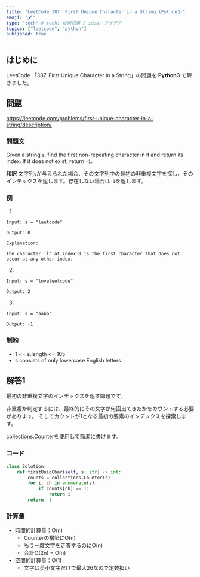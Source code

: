 ```yaml
---
title: "LeetCode 387. First Unique Character in a String (Python3)"
emoji: "🖋"
type: "tech" # tech: 技術記事 / idea: アイデア
topics: ["leetcode", "python"]
published: true
---
```

## はじめに
LeetCode 「387. First Unique Character in a String」の問題を **Python3** で解きました。

## 問題
https://leetcode.com/problems/first-unique-character-in-a-string/description/

### 問題文
Given a string `s`, find the first non-repeating character in it and return its index. If it does not exist, return `-1`.

**和訳**
文字列`s`が与えられた場合、その文字列中の最初の非重複文字を探し、そのインデックスを返します。存在しない場合は`-1`を返します。

### 例
1.
```
Input: s = "leetcode"

Output: 0

Explanation:

The character 'l' at index 0 is the first character that does not occur at any other index.
```

2.
```
Input: s = "loveleetcode"

Output: 2
```

3.
```
Input: s = "aabb"

Output: -1
```

### 制約
- 1 <= s.length <= 105
- s consists of only lowercase English letters.

## 解答1
最初の非重複文字のインデックスを返す問題です。

非重複か判定するには、最終的にその文字が何回出てきたかをカウントする必要があります。
そしてカウントが1となる最初の要素のインデックスを探索します。

[collections.Counter](https://docs.python.org/ja/3/library/collections.html#counter-objects)を使用して簡潔に書けます。

### コード
```py
class Solution:
    def firstUniqChar(self, s: str) -> int:
        counts = collections.Counter(s)
        for i, ch in enumerate(s):
            if counts[ch] == 1:
                return i
        return -1    
```

### 計算量
- 時間的計算量：O(n)
    - Counterの構築にO(n)
    - もう一度文字を走査するのにO(n)
    - 合計O(2n) = O(n)
- 空間的計算量：O(1)
    - 文字は英小文字だけで最大26なので定数扱い